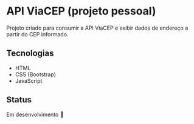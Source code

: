 # API ViaCEP (projeto pessoal)

Projeto criado para consumir a API ViaCEP e exibir dados de endereço a partir do CEP informado.

## Tecnologias
- HTML
- CSS (Bootstrap)
- JavaScript

## Status
Em desenvolvimento 🚧